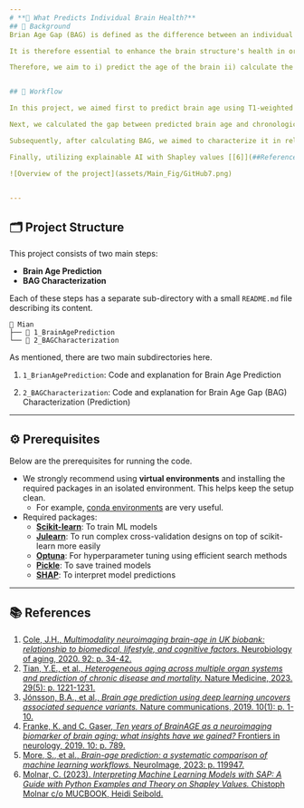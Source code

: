 ```yaml
---
# **🧠 What Predicts Individual Brain Health?**
## 📖 Background
Brian Age Gap (BAG) is defined as the difference between an individual's chronological age and the age predicted by a machine learning (ML) algorithm based on individual brain features derived from neuroimaging data. It has been shown that the BAG is in relation to various environmental and lifestyle factors collectively such as medical and biomedical variables, diet and nutrition, social factors, substance use, etc [[1-2]](##References). Among all individual variations, BAG can serve as a general indicator of an individual’s brain health playing a crucial role in the understanding of cognitive aging, the early detection of neurodegenerative conditions, and the evaluation of potential interventions [[3-5]](##References). 

It is therefore essential to enhance the brain structure's health in order to improve the quality of life and well-being of individuals; moreover, as many societies face the challenge of a large portion of the aging population and the increasing pressure on the healthcare systems preventing this, promoting brain health can help them to alleviate some of this burden. 

Therefore, we aim to i) predict the age of the brain ii) calculate the BAG, and iii) finally address this question by using a wide range of biomedical, lifestyle, and sociodemographic variables (known as exposomes) conjointly to predict the BAG in a large population.


## 🔄 Workflow

In this project, we aimed first to predict brain age using T1-weighted MRI scans. We leveraged the richness of a well-known large cohort of (cognitively) healthy participants in the [UK Biobank](https://www.ukbiobank.ac.uk/) to develop machine learning (ML) models that predict brain age from structural MRI data (known as imaging variables) on a super healthy group and then tested these models on the rest of the UK Biobank population.

Next, we calculated the gap between predicted brain age and chronological age — known as the **Brain Age Gap (BAG)**. BAG is thought to serve as an important biomarker reflecting pathological processes in the brain.

Subsequently, after calculating BAG, we aimed to characterize it in relation to a range of demographic, biomedical, lifestyle, and other variables (i.e., exposomes). We again, utilized state-of-the-art ML models to characterize BAG using the aforementioned exposomes. In this stage, the calculated BAG from the previous stage would be the target and exposomes are our feature inputs.

Finally, utilizing explainable AI with Shapley values [[6]](##References), by assigning importance to each variable contributing to a prediction, we tried to find the most important exposomes on predicting the BAG.

![Overview of the project](assets/Main_Fig/GitHub7.png)


---
```


## 🗂️ Project Structure

This project consists of two main steps:

- **Brain Age Prediction**
- **BAG Characterization**

Each of these steps has a separate sub-directory with a small `README.md` file describing its content.

```
📁 Mian
├── 📁 1_BrainAgePrediction
└── 📁 2_BAGCharacterization

```
As mentioned, there are two main subdirectories here.

1. `1_BrianAgePrediction`: Code and explanation for Brain Age Prediction

2. `2_BAGCharacterization`: Code and explanation for Brain Age Gap (BAG) Characterization (Prediction)
---


## ⚙️ Prerequisites

Below are the prerequisites for running the code.

- We strongly recommend using **virtual environments** and installing the required packages in an isolated environment. This helps keep the setup clean.  
    - For example, [conda environments](https://docs.conda.io/projects/conda/en/latest/user-guide/tasks/manage-environments.html) are very useful.
- Required packages:
    - [**Scikit-learn**](https://scikit-learn.org/stable/): To train ML models  
    - [**Julearn**](https://juaml.github.io/julearn/main/index.html): To run complex cross-validation designs on top of scikit-learn more easily  
    - [**Optuna**](https://optuna.org/): For hyperparameter tuning using efficient search methods  
    - [**Pickle**](https://docs.python.org/3/library/pickle.html#data-stream-format): To save trained models  
    - [**SHAP**](https://shap.readthedocs.io/en/latest/index.html): To interpret model predictions
---
## 📚 References
1.    [Cole, J.H., *Multimodality neuroimaging brain-age in UK biobank: relationship to biomedical, lifestyle, and cognitive factors.* Neurobiology of aging, 2020. 92: p. 34-42.](https://www.sciencedirect.com/science/article/pii/S0197458020301056)
2.    [Tian, Y.E., et al., *Heterogeneous aging across multiple organ systems and prediction of chronic disease and mortality.* Nature Medicine, 2023. 29(5): p. 1221-1231.](https://www.nature.com/articles/s41591-023-02296-6)
3.    [Jónsson, B.A., et al., *Brain age prediction using deep learning uncovers associated sequence variants.* Nature communications, 2019. 10(1): p. 1-10.](https://www.nature.com/articles/s41467-019-13163-9)
4.	[Franke, K. and C. Gaser, *Ten years of BrainAGE as a neuroimaging biomarker of brain aging: what insights have we gained?* Frontiers in neurology, 2019. 10: p. 789.](https://www.frontiersin.org/journals/neurology/articles/10.3389/fneur.2019.00789/full)
5.	[More, S., et al., *Brain-age prediction: a systematic comparison of machine learning workflows.* NeuroImage, 2023: p. 119947.](https://www.sciencedirect.com/science/article/pii/S1053811923000940)
6.    [Molnar, C. (2023). *Interpreting Machine Learning Models with SAP: A Guide with Python Examples and Theory on Shapley Values.* Chistoph Molnar c/o MUCBOOK, Heidi Seibold.](https://christophmolnar.com/books/shap)



